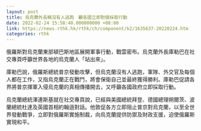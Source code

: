 ```yaml
---
layout: post
title: 烏克蘭外長稱沒有人逃跑　籲各國立即對俄採取行動
date: 2022-02-24 15:58:40.000000000 +08:00
link: https://news.rthk.hk/rthk/ch/component/k2/1635637-20220224.htm
categories: rthk
---
```


俄羅斯對烏克蘭東部頓巴斯地區展開軍事行動，戰雲密布。烏克蘭外長庫勒巴在社交專頁呼籲世界各地的烏克蘭人「站出來」。

庫勒巴說，俄羅斯總統普京發動攻擊，但烏克蘭沒有人逃跑，軍隊、外交官及每個人都在工作，又指烏克蘭正在戰鬥，將會保衛自己並最終獲得勝利。庫勒巴促請各界將普京揮軍入侵烏克蘭的真相傳播開去，又呼籲各國政府立即採取行動。

烏克蘭總統澤連斯基就在社交專頁說，已經與美國總統拜登、德國總理朔爾茨、波蘭總統杜達及英國首相約翰遜對話。他敦促各方立即阻止普京對烏克蘭，以至全世界發動戰爭，立即對俄羅斯實施制裁，向烏克蘭提供防禦及財政支援，迫使俄羅斯實現和平。

